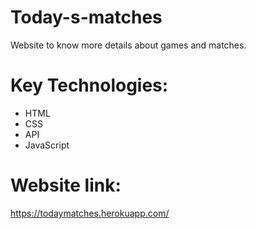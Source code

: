 # Today-s-matches
Website to know more details about games and matches.

# Key Technologies:
- HTML 
- CSS
- API
- JavaScript

# Website link:
https://todaymatches.herokuapp.com/
